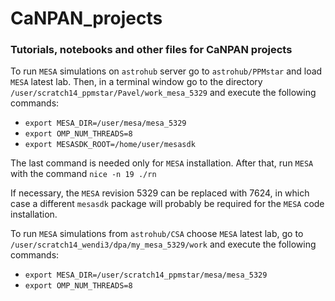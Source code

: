 # CaNPAN_projects

### Tutorials, notebooks and other files for CaNPAN projects

To run ``MESA`` simulations on ``astrohub`` server go to ``astrohub/PPMstar`` and load ``MESA`` latest lab. Then, in a terminal window go to the directory ``/user/scratch14_ppmstar/Pavel/work_mesa_5329`` and execute the following commands:

* ``export MESA_DIR=/user/mesa/mesa_5329``
* ``export OMP_NUM_THREADS=8``
* ``export MESASDK_ROOT=/home/user/mesasdk``

The last command is needed only for ``MESA`` installation.
After that, run ``MESA`` with the command ``nice -n 19 ./rn``

If necessary, the ``MESA`` revision 5329 can be replaced with 7624, in which case a different ``mesasdk`` package will probably be required for the ``MESA`` code installation.

To run ``MESA`` simulations from ``astrohub/CSA`` choose ``MESA`` latest lab, go to ``/user/scratch14_wendi3/dpa/my_mesa_5329/work`` and execute the following commands:

* ``export MESA_DIR=/user/scratch14_ppmstar/mesa/mesa_5329``
* ``export OMP_NUM_THREADS=8``